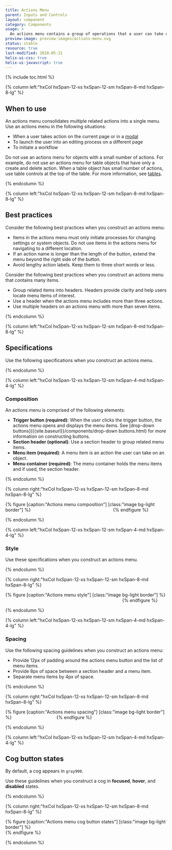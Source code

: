 ```yaml
---
title: Actions Menu
parent: Inputs and Controls
layout: component
category: Components
usage: >
  An actions menu contains a group of operations that a user can take on an object on the current page. Items appear in an actions menu when a user clicks a button.
preview-image: preview-images/actions-menu.svg
status: stable
resource: true
last-modified: 2018-05-21
helix-ui-css: true
helix-ui-javascript: true
---
```


{% include toc.html %}

<section class="static-section" markdown="1">

<div class="hxRow"  markdown="1">

{% column left:"hxCol hxSpan-12-xs hxSpan-12-sm hxSpan-8-md hxSpan-8-lg" %}

## When to use

An actions menu consolidates multiple related actions into a single menu. Use an actions menu in the following situations:

  - When a user takes action on the current page or in a [modal]({{site.baseurl}}/components/modals.html)
  - To launch the user into an editing process on a different page
  - To initiate a workflow

Do not use an actions menu for objects with a small number of actions. For example, do not use an actions menu for table objects that have only a create and delete action. When a table object has small number of actions, use table controls at the top of the table. For more information, see [tables]({{site.baseurl}}/components/tables.html).

{% endcolumn %}

</div>

</section>

<section class="static-section" markdown="1">

<div class="hxRow"  markdown="1">

{% column left:"hxCol hxSpan-12-xs hxSpan-12-sm hxSpan-8-md hxSpan-8-lg" %}

## Best practices

Consider the following best practices when you construct an actions menu:

- Items in the actions menu must only initiate processes for changing settings or system objects. Do not use items in the actions menu for navigating to a different location.
- If an action name is longer than the length of the button, extend the menu beyond the right side of the button.
- Avoid lengthy action labels. Keep them to three short words or less.

Consider the following best practices when you construct an actions menu that contains many items.

- Group related items into headers. Headers provide clarity and help users locate menu items of interest.
- Use a header when the actions menu includes more than three actions.
- Use multiple headers on an actions menu with more than seven items.

{% endcolumn %}

</div>

</section>

<section class="static-section" markdown="1">

<div class="hxRow"  markdown="1">

{% column left:"hxCol hxSpan-12-xs hxSpan-12-sm hxSpan-8-md hxSpan-8-lg" %}

## Specifications

Use the following specifications when you construct an actions menu.

{% endcolumn %}

</div>

</section>

<section class="static-section" markdown="1">

<div class="hxRow"  markdown="1">

{% column left:"hxCol hxSpan-12-xs hxSpan-12-sm hxSpan-4-md hxSpan-4-lg" %}

### Composition

An actions menu is comprised of the following elements:

- **Trigger button (required)**: When the user clicks the trigger button, the actions menu opens and displays the menu items. See [drop-down buttons]({{site.baseurl}}/components/drop-down buttons.html) for more information on constructing buttons.
- **Section header (optional)**: Use a section header to group related menu items.
- **Menu item (required)**: A menu item is an action the user can take on an object.
- **Menu container (required)**: The menu container holds the menu items and if used, the section header.

{% endcolumn %}

{% column right:"hxCol hxSpan-12-xs hxSpan-12-sm hxSpan-8-md hxSpan-8-lg" %}

{% figure [caption:"Actions menu composition"] [class:"image bg-light border"] %}
<embed src="{{site.url}}/assets/images/components/inputs-and-controls/actions-menu/actions-menu-composition.png" width="249"/>
{% endfigure %}

{% endcolumn %}

</div>

</section>

<section class="static-section" markdown="1">

<div class="hxRow"  markdown="1">

{% column left:"hxCol hxSpan-12-xs hxSpan-12-sm hxSpan-4-md hxSpan-4-lg" %}

### Style

Use these specifications when you construct an actions menu.

{% endcolumn %}

{% column right:"hxCol hxSpan-12-xs hxSpan-12-sm hxSpan-8-md hxSpan-8-lg" %}

{% figure [caption:"Actions menu style"] [class:"image bg-light border"] %}
<embed src="{{site.url}}/assets/images/components/inputs-and-controls/actions-menu/actions-menu-style.png" width="361"/>
{% endfigure %}

{% endcolumn %}

</div>

</section>

<section class="static-section" markdown="1">

<div class="hxRow"  markdown="1">

{% column left:"hxCol hxSpan-12-xs hxSpan-12-sm hxSpan-4-md hxSpan-4-lg" %}

### Spacing

Use the following spacing guidelines when you construct an actions menu:

- Provide 12px of padding around the actions menu button and the list of menu items.
- Provide 8px of space between a section header and a menu item.
- Separate menu items by 4px of space.


{% endcolumn %}

{% column right:"hxCol hxSpan-12-xs hxSpan-12-sm hxSpan-8-md hxSpan-8-lg" %}

{% figure [caption:"Actions menu spacing"] [class:"image bg-light border"] %}
<embed src="{{site.url}}/assets/images/components/inputs-and-controls/actions-menu/actions-menu-spacing.png" width="132"/>
{% endfigure %}

{% endcolumn %}

</div>

</section>

<section class="static-section" markdown="1">

<div class="hxRow"  markdown="1">

{% column left:"hxCol hxSpan-12-xs hxSpan-12-sm hxSpan-4-md hxSpan-4-lg" %}

## Cog button states

By default, a cog appears in `gray900`.

Use these guidelines when you construct a cog in **focused**, **hover**, and **disabled** states.

{% endcolumn %}

{% column right:"hxCol hxSpan-12-xs hxSpan-12-sm hxSpan-8-md hxSpan-8-lg" %}

{% figure [caption:"Actions menu cog button states"] [class:"image bg-light border"] %}
<embed src="{{site.url}}/assets/images/components/inputs-and-controls/actions-menu/actions-menu-states-cog.png" width="560"/>
{% endfigure %}

{% endcolumn %}

</div>

</section>

